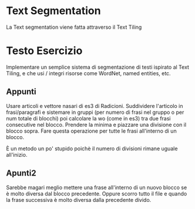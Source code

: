 # Text Segmentation
La Text segmentation viene fatta attraverso il Text Tiling

# Testo Esercizio
Implementare un semplice sistema di segmentazione di testi ispirato al Text Tiling, e che usi / integri risorse come WordNet, named entities, etc.

## Appunti
Usare articoli e vettore nasari di es3 di Radicioni.
Suddividere l'articolo in frasi/paragrafi e sistemare in gruppi (per numero di frasi nel gruppo o per num totale di blocchi)
poi calcolare la wo (come in es3) tra due frasi consecutive nel blocco. Prendere la minima e piazzare una divisione con il blocco sopra.
Fare questa operazione per tutte le frasi all'interno di un blocco.

È un metodo un po' stupido poichè il numero di divisioni rimane uguale all'inizio.

## Apunti2
Sarebbe magari meglio mettere una frase all'interno di un nuovo blocco se è molto diversa dal blocco precedente.
Oppure scorro tutto il file e quando la frase successiva è molto diversa dalla precedente divido.
